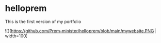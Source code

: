 # helloprem
This is the first version of my portfolio

![](https://github.com/Prem-minister/helloprem/blob/main/mywebsite.PNG | width=100)
